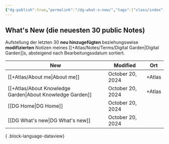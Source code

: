 ```yaml
---
{"dg-publish":true,"permalink":"/dg-what-s-new/","tags":["class/index"],"noteIcon":"","updated":"2024-10-20T14:40:42.408+02:00"}
---
```


## What's New (die neuesten 30 public Notes)
Aufstellung der letzten 30 **neu hinzugefügten** beziehungsweise **modifizierten** Notizen meines [[+Atlas/Notes/Terms/Digital Garden\|Digital Garden]]s, absteigend nach Bearbeitungssdatum sortiert. 


| New                                                          | Modified         | Ort    |
| ------------------------------------------------------------ | ---------------- | ------ |
| [[+Atlas/About me\|About me]]                             | October 20, 2024 | +Atlas |
| [[+Atlas/About Knowledge Garden\|About Knowledge Garden]] | October 20, 2024 | +Atlas |
| [[DG Home\|DG Home]]                                      | October 20, 2024 |        |
| [[DG What's new\|DG What's new]]                          | October 20, 2024 |        |

{ .block-language-dataview}


